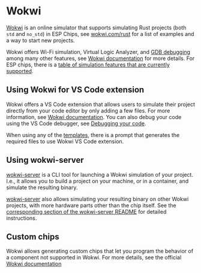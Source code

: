 # Wokwi
[Wokwi] is an online simulator that supports simulating Rust projects (both `std` and `no_std`) in ESP Chips,
see [wokwi.com/rust] for a list of examples and a way to start new projects.

Wokwi offers Wi-Fi simulation, Virtual Logic Analyzer, and [GDB debugging] among many other features, see
[Wokwi documentation] for more details. For ESP chips, there is a [table of simulation features that are currently supported].

## Using Wokwi for VS Code extension
Wokwi offers a VS Code extension that allows users to simulate their project directly from your code editor by only adding a few files. For more information, see [Wokwi documentation][wokwi-vscode].
You can also debug your code using the VS Code debugger, see [Debugging your code].

When using any of the [templates], there is a prompt that generates the required files to use Wokwi VS Code extension.

## Using wokwi-server
[wokwi-server] is a CLI tool for launching a Wokwi simulation of your project. I.e., it allows you
to build a project on your machine, or in a container, and simulate the resulting binary.

[wokwi-server] also allows simulating your resulting binary on other Wokwi projects, with more hardware parts other than the chip itself. See the [corresponding section of the wokwi-server README] for detailed instructions.

## Custom chips
Wokwi allows generating custom chips that let you program the behavior of a component not supported in Wokwi. For more details, see the official [Wokwi documentation][wokwi-custom-chip]


[Wokwi]: https://wokwi.com/
[wokwi.com/rust]: https://wokwi.com/rust
[GDB debugging]: https://docs.wokwi.com/gdb-debugging
[Wokwi documentation]: https://docs.wokwi.com/
[table of simulation features that are currently supported]: https://docs.wokwi.com/guides/esp32#simulation-features
[wokwi-server]: https://github.com/MabezDev/wokwi-server
[corresponding section of the wokwi-server Readme]: https://github.com/MabezDev/wokwi-server#simulating-your-binary-on-a-custom-wokwi-project
[wokwi-vscode]: https://docs.wokwi.com/vscode/getting-started
[Debugging your code]: https://docs.wokwi.com/vscode/debugging
[templates]: ./../../writing-your-own-application/generate-project/index.md
[wokwi-custom-chip]: https://docs.wokwi.com/chips-api/getting-started
